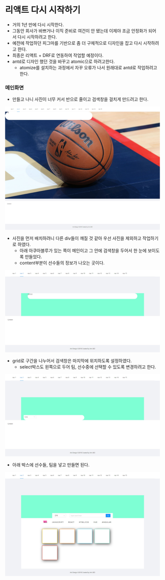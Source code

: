 # 리액트 다시 시작하기

- 거의 1년 만에 다시 시작한다.
- 그동안 회사가 바쁘거나 이직 준비로 여건이 안 됐는데 이제야 조금 안정화가 되어서 다시 시작하려고 한다.
- 예전에 작업하던 피그마를 기반으로 좀 더 구체적으로 디자인을 잡고 다시 시작하려고 한다.
- 최종은 리액트 + DRF로 연동하여 작업할 예정이다.
- antd로 디자인 했던 것을 바꾸고 atomic으로 하려고한다. 
  - atomize를 설치하는 과정에서 자꾸 오류가 나서 원래대로 antd로 작업하려고 한다.


### 메인화면

- 만들고 나니 사진이 너무 커서 반으로 줄이고 검색창을 걸치게 만드려고 한다.

![nba_react_01](img/nba_react_01.jpg)

- 사진을 먼저 배치하려니 다른 div들이 깨질 것 같아 우선 사진을 제외하고 작업하기로 하였다.
  - 아래 아쿠아블루가 있는 쪽이 메인이고 그 안에 검색창을 두어서 한 눈에 보이도록 만들었다.
  - content부분이 선수들의 정보가 나오는 곳이다.

![nba_react_02](img/nba_react_02.jpg)

- grid로 구간을 나누어서 검색창은 마지막에 위치하도록 설정하였다.
  - select박스도 왼쪽으로 두어 팀, 선수중에 선택할 수 있도록 변경하려고 한다.

![nba_react_03](img/nba_react_03.jpg)

- 아래 박스에 선수들, 팀을 넣고 만들면 된다.

![nba_react_04](img/nba_react_04.jpg)